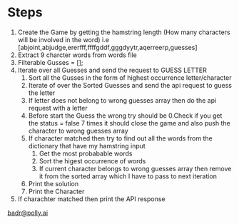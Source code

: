 # Steps

1. Create the Game by getting the hamstring length (How many characters will be involved in the word) i.e [abjoint,abjudge,ererfff,ffffgddf,gggdyytr,aqerreerp,guesses]
2. Extract 9 charcter words from words file
3. Filterable Gusses = [];
4. Iterate over all Guesses and send the request to GUESS LETTER
   1. Sort all the Gusses in the form of highest occurrence letter/character
   2. Iterate of over the Sorted Guesses and send the api request to guess the letter
   3. If letter does not belong to wrong guesses array then do the api request with a letter
   4. Before start the Guess the wrong try should be 0.Check if you get the status = false 7 times it should close the game and also push the character to wrong guesses array
   5. If character matched then try to find out all the words from the dictionary that have my hamstring input
      1. Get the most probabable words
      2. Sort the higest occurrence of words
      3. If current character belongs to wrong guesses array then remove it from the sorted array which I have to pass to next iteration
   6. Print the solution
   7. Print the Character
5. If charachter matched then print the API response


badr@polly.ai